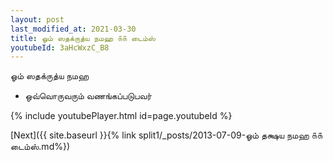 ```yaml
---
layout: post
last_modified_at: 2021-03-30
title: ஓம் ஸதக்ருத்ய நமஹ ௧௧ டைம்ஸ்
youtubeId: 3aHcWxzC_B8
---
```

 
 
 ஓம் ஸதக்ருத்ய நமஹ  
 
 -  ஒவ்வொருவரும் வணங்கப்படுபவர் 
 
  
 
  
 
 
 
 
 
 


{% include youtubePlayer.html id=page.youtubeId %}
 
[Next]({{ site.baseurl }}{% link  split1/_posts/2013-07-09-ஓம் தக்ஷய நமஹ ௧௧ டைம்ஸ்.md%})
 
